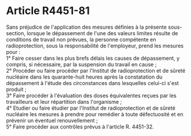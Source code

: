 # Article R4451-81

Sans préjudice de l'application des mesures définies à la présente sous-section, lorsque le dépassement de l'une des valeurs limites résulte de conditions de travail non prévues, la personne compétente en radioprotection, sous la responsabilité de l'employeur, prend les mesures pour :   
1° Faire cesser dans les plus brefs délais les causes de dépassement, y compris, si nécessaire, par la suspension du travail en cause ;   
2° Procéder ou faire procéder par l'Institut de radioprotection et de sûreté nucléaire dans les quarante-huit heures après la constatation du dépassement à l'étude des circonstances dans lesquelles celui-ci s'est produit ;   
3° Faire procéder à l'évaluation des doses équivalentes reçues par les travailleurs et leur répartition dans l'organisme ;   
4° Etudier ou faire étudier par l'Institut de radioprotection et de sûreté nucléaire les mesures à prendre pour remédier à toute défectuosité et en prévenir un éventuel renouvellement ;   
5° Faire procéder aux contrôles prévus à l'article R. 4451-32.